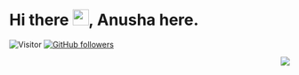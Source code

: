 # Hi there <img src="https://github.com/TheDudeThatCode/TheDudeThatCode/blob/master/Assets/Hi.gif" width="29px">, Anusha here. 
![Visitor](https://visitor-badge.laobi.icu/badge?page_id=anusha-c18.repoName) [![GitHub followers](https://img.shields.io/github/followers/anusha-c18.svg?style=social&label=Follow)](https://github.com/anusha-c18?tab=followers)<br/>

<!-- <img align="right" width=300px alt="Unicorn" src="https://c.tenor.com/GN73MKBawZYAAAAi/busy-cute.gif" /> -->
<img align="right" src="https://www.google.com/search?q=animated+typing+gif+cute&tbm=isch&ved=2ahUKEwjLvr-6jIT9AhUt8ckDHUE5DfoQ2-cCegQIABAA&oq=animated+typing+gif+cute&gs_lcp=CgNpbWcQAzoECAAQQzoGCAAQBxAeOgYIABAIEB46BAgAEB46BggAEAUQHlDBB1jEDGC1DWgAcAB4AIABmQKIAdEIkgEDMi00mAEAoAEBqgELZ3dzLXdpei1pbWfAAQE&sclient=img&ei=F6DiY4vXI63ip84PwfK00A8&bih=577&biw=1280&rlz=1C1GCEU_en-GBIN1043IN1043#imgrc=ej66GEE5G-eb-M&imgdii=LRMuzSMWWGh5oM">
